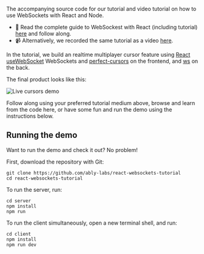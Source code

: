 The accompanying source code for our tutorial and video tutorial on how to use WebSockets with React and Node.

- 📝 Read the complete guide to WebSockest with React (including tutorial) [here](https://ably.com/blog/websockets-react-tutorial#how-to-use-web-sockets-with-react-and-node) and follow along.
- 📹 Alternatively, we recorded the same tutorial as a video [here](https://youtu.be/4Uwq0xB30JE).

In the tutorial, we build an realtime multiplayer cursor feature using [React useWebSocket](https://github.com/robtaussig/react-use-websocket) WebSockets and [perfect-cursors](https://github.com/steveruizok/perfect-cursors) on the frontend, and [ws](https://github.com/websockets/ws) on the back.

The final product looks like this:

![Live cursors demo](./media/demo.gif)

Follow along using your preferred tutorial medium above, browse and learn from the code here, or have some fun and run the demo using the instructions below.

## Running the demo
Want to run the demo and check it out? No problem!

First, download the repository with Git:

```
git clone https://github.com/ably-labs/react-websockets-tutorial
cd react-websockets-tutorial
```

To run the server, run:

```
cd server
npm install
npm run
```

To run the client simultaneously, open a new terminal shell, and run:

```
cd client
npm install
npm run dev
```